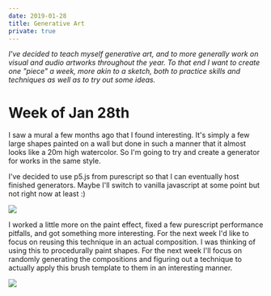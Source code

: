 ```yaml
---
date: 2019-01-28
title: Generative Art
private: true
---
```


_I've decided to teach myself generative art, and to more generally work on visual and audio artworks throughout the year. To that end I want to create one "piece" a week, more akin to a sketch, both to practice skills and techniques as well as to try out some ideas._

# Week of Jan 28th

I saw a mural a few months ago that I found interesting. It's simply a few large shapes painted on a wall but done in such a manner that it almost looks like a 20m high watercolor. So I'm going to try and create a generator for works in the same style.

I've decided to use p5.js from purescript so that I can eventually host finished generators. Maybe I'll switch to vanilla javascript at some point but not right now at least :)

![](tuesday.png)

I worked a little more on the paint effect, fixed a few purescript performance pitfalls, and got something more interesting. For the next week I'd like to focus on reusing this technique in an actual composition. I was thinking of using this to procedurally paint shapes. For the next week I'll focus on randomly generating the compositions and figuring out a technique to actually apply this brush template to them in an interesting manner. 

![](sunday.png)
